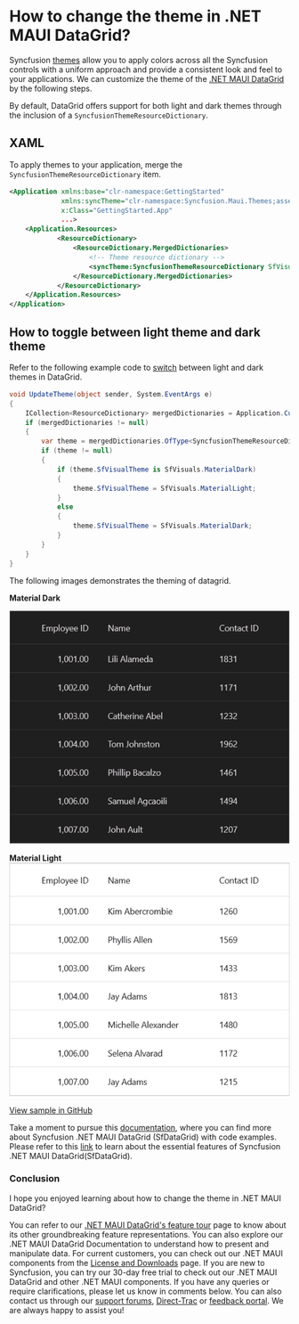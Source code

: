 # How to change the theme in .NET MAUI DataGrid?

Syncfusion [themes](https://help.syncfusion.com/maui/themes/themes) allow you to apply colors across all the Syncfusion controls with a uniform approach and provide a consistent look and feel to your applications. We can customize the theme of the [.NET MAUI DataGrid](https://www.syncfusion.com/maui-controls/maui-datagrid) by the following steps.

By default, DataGrid offers support for both light and dark themes through the inclusion of a `SyncfusionThemeResourceDictionary`.

## XAML
To apply themes to your application, merge the `SyncfusionThemeResourceDictionary` item.

```XML
<Application xmlns:base="clr-namespace:GettingStarted"
             xmlns:syncTheme="clr-namespace:Syncfusion.Maui.Themes;assembly=Syncfusion.Maui.Core"
             x:Class="GettingStarted.App"
             ...>
    <Application.Resources>
            <ResourceDictionary>
                <ResourceDictionary.MergedDictionaries>
                    <!-- Theme resource dictionary -->
                    <syncTheme:SyncfusionThemeResourceDictionary SfVisualTheme="MaterialDark"/>
                </ResourceDictionary.MergedDictionaries>
            </ResourceDictionary>
    </Application.Resources>
</Application>
```

## How to toggle between light theme and dark theme
Refer to the following example code to [switch](https://help.syncfusion.com/maui/themes/howto) between light and dark themes in DataGrid.
```C#
void UpdateTheme(object sender, System.EventArgs e)
{
    ICollection<ResourceDictionary> mergedDictionaries = Application.Current.Resources.MergedDictionaries;
    if (mergedDictionaries != null)
    {
        var theme = mergedDictionaries.OfType<SyncfusionThemeResourceDictionary>().FirstOrDefault();
        if (theme != null)
        {
            if (theme.SfVisualTheme is SfVisuals.MaterialDark)
            {
                theme.SfVisualTheme = SfVisuals.MaterialLight;
            }
            else
            {
                theme.SfVisualTheme = SfVisuals.MaterialDark;
            }
        }
    }
}
```


The following images demonstrates the theming of datagrid.

**Material Dark**

![SfDataGrid with DarkTheme](SfDataGrid_DarkTheme.png)

**Material Light**
![SfDataGrid with DarkTheme](SfDataGrid_LightTheme.png)

[View sample in GitHub](https://github.com/SyncfusionExamples/How-to-change-the-theme-in-.NET-MAUI-DataGrid)

Take a moment to pursue this [documentation](https://help.syncfusion.com/maui/datagrid/overview), where you can find more about Syncfusion .NET MAUI DataGrid (SfDataGrid) with code examples.
Please refer to this [link](https://www.syncfusion.com/maui-controls/maui-datagrid) to learn about the essential features of Syncfusion .NET MAUI DataGrid(SfDataGrid).

### Conclusion
I hope you enjoyed learning about how to change the theme in .NET MAUI DataGrid?

You can refer to our [.NET MAUI DataGrid's feature tour](https://www.syncfusion.com/maui-controls/maui-datagrid) page to know about its other groundbreaking feature representations. You can also explore our .NET MAUI DataGrid Documentation to understand how to present and manipulate data.
For current customers, you can check out our .NET MAUI components from the [License and Downloads](https://www.syncfusion.com/account/downloads) page. If you are new to Syncfusion, you can try our 30-day free trial to check out our .NET MAUI DataGrid and other .NET MAUI components.
If you have any queries or require clarifications, please let us know in comments below. You can also contact us through our [support forums](https://www.syncfusion.com/forums), [Direct-Trac](https://support.syncfusion.com/account/login?ReturnUrl=%2Faccount%2Fconnect%2Fauthorize%2Fcallback%3Fclient_id%3Dc54e52f3eb3cde0c3f20474f1bc179ed%26redirect_uri%3Dhttps%253A%252F%252Fsupport.syncfusion.com%252Fagent%252Flogincallback%26response_type%3Dcode%26scope%3Dopenid%2520profile%2520agent.api%2520integration.api%2520offline_access%2520kb.api%26state%3D8db41f98953a4d9ba40407b150ad4cf2%26code_challenge%3DvwHoT64z2h21eP_A9g7JWtr3vp3iPrvSjfh5hN5C7IE%26code_challenge_method%3DS256%26response_mode%3Dquery) or [feedback portal](https://www.syncfusion.com/feedback/maui?control=sfdatagrid). We are always happy to assist you!